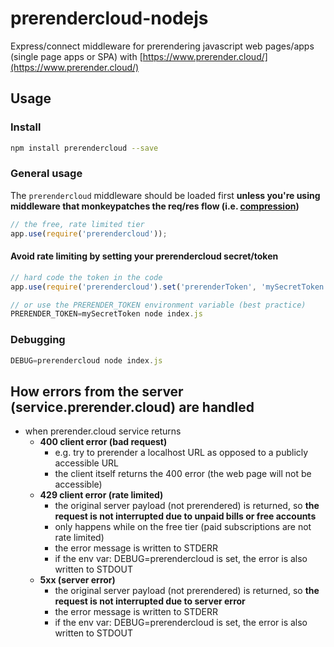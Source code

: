 # prerendercloud-nodejs

Express/connect middleware for prerendering javascript web pages/apps (single page apps or SPA) with [https://www.prerender.cloud/](https://www.prerender.cloud/)

## Usage

### Install

```bash
npm install prerendercloud --save
```

### General usage

The `prerendercloud` middleware should be loaded first **unless you're using middleware that monkeypatches the req/res flow (i.e. [compression](https://www.npmjs.com/package/compression))**

```javascript
// the free, rate limited tier
app.use(require('prerendercloud'));
```

#### Avoid rate limiting by setting your prerendercloud secret/token

```javascript
// hard code the token in the code
app.use(require('prerendercloud').set('prerenderToken', 'mySecretToken'));
```

```javascript
// or use the PRERENDER_TOKEN environment variable (best practice)
PRERENDER_TOKEN=mySecretToken node index.js
```

### Debugging

```javascript
DEBUG=prerendercloud node index.js
```

## How errors from the server (service.prerender.cloud) are handled

* when prerender.cloud service returns
  * **400 client error (bad request)**
    * e.g. try to prerender a localhost URL as opposed to a publicly accessible URL
    * the client itself returns the 400 error (the web page will not be accessible)
  * **429 client error (rate limited)**
    * the original server payload (not prerendered) is returned, so **the request is not interrupted due to unpaid bills or free accounts**
    * only happens while on the free tier (paid subscriptions are not rate limited)
    * the error message is written to STDERR
    * if the env var: DEBUG=prerendercloud is set, the error is also written to STDOUT
  * **5xx (server error)**
    * the original server payload (not prerendered) is returned, so **the request is not interrupted due to server error**
    * the error message is written to STDERR
    * if the env var: DEBUG=prerendercloud is set, the error is also written to STDOUT


